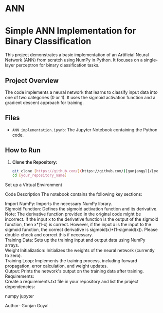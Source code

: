 # ANN

# Simple ANN Implementation for Binary Classification

This project demonstrates a basic implementation of an Artificial Neural Network (ANN) from scratch using NumPy in Python.  It focuses on a single-layer perceptron for binary classification tasks.

## Project Overview

The code implements a neural network that learns to classify input data into one of two categories (0 or 1). It uses the sigmoid activation function and a gradient descent approach for training.

## Files

- `ANN implementation.ipynb`: The Jupyter Notebook containing the Python code.

## How to Run

1. **Clone the Repository:**
   ```bash
   git clone [https://github.com/](https://github.com/)[gunjangyl]/[your_repository_name].git  # Replace with your repo URL
   cd [your_repository_name]
Set up a Virtual Environment 



Code Description
The notebook contains the following key sections:

Import NumPy: Imports the necessary NumPy library.<br>
Sigmoid Function: Defines the sigmoid activation function and its derivative. Note: The derivative function provided in the original code might be incorrect. If the input x to the derivative function is the output of the sigmoid function, then x*(1-x) is correct. However, if the input x is the input to the sigmoid function, the correct derivative is sigmoid(x)*(1-sigmoid(x)). Please double-check and correct this if necessary.<br>
Training Data: Sets up the training input and output data using NumPy arrays.<br>
Weight Initialization: Initializes the weights of the neural network (currently to zero).<br>
Training Loop: Implements the training process, including forward propagation, error calculation, and weight updates.<br>
Output: Prints the network's output on the training data after training.<br>
Requirements:<br>
Create a requirements.txt file in your repository and list the project dependencies:<br>

numpy
jupyter


Author- Gunjan Goyal
